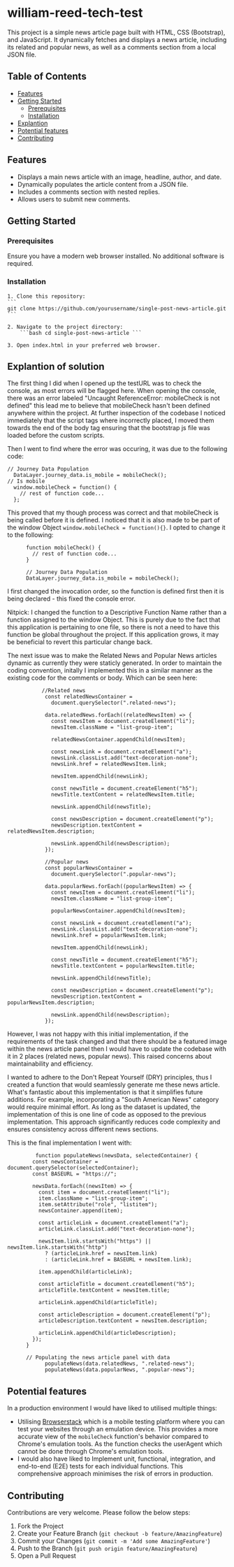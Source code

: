 # william-reed-tech-test

This project is a simple news article page built with HTML, CSS (Bootstrap), and JavaScript. It dynamically fetches and displays a news article, including its related and popular news, as well as a comments section from a local JSON file.

## Table of Contents

- [Features](#features)
- [Getting Started](#getting-started)
  - [Prerequisites](#prerequisites)
  - [Installation](#installation)
- [Explantion](#explantion)
- [Potential features](#potential-features)
- [Contributing](#contributing)

## Features

- Displays a main news article with an image, headline, author, and date.
- Dynamically populates the article content from a JSON file.
- Includes a comments section with nested replies.
- Allows users to submit new comments.

## Getting Started

### Prerequisites

Ensure you have a modern web browser installed. No additional software is required.

### Installation
    1. Clone this repository:
    ```
    git clone https://github.com/yourusername/single-post-news-article.git
    ```

    2. Navigate to the project directory:
        ```bash cd single-post-news-article ```

    3. Open index.html in your preferred web browser.

## Explantion of solution
The first thing I did when I opened up the testURL was to check the console, as most errors will be flagged here. When opening the console, there was an error labeled "Uncaught ReferenceError: mobileCheck is not defined" this lead me to believe that mobileCheck hasn't been defined anywhere within the project. At further inspection of the codebase I noticed immediately that the script tags where incorrectly placed, I moved them towards the end of the body tag ensuring that the bootstrap js file was loaded before the custom scripts. 


Then I went to find where the error was occuring, it was due to the following code: 

```
// Journey Data Population
  DataLayer.journey_data.is_mobile = mobileCheck();
// Is mobile
  window.mobileCheck = function() {
    // rest of function code...
  };

```

This proved that my though process was correct and that mobileCheck is being called before it is defined. I noticed that it is also made to be part of the window Object ```window.mobileCheck = function(){}```. I opted to change it to the following:

```
      function mobileCheck() {
        // rest of function code...
      }

      // Journey Data Population
      DataLayer.journey_data.is_mobile = mobileCheck();
```

I first changed the invocation order, so the function is defined first then it is being declared - this fixed the console error. 

Nitpick: I changed the function to a Descriptive Function Name rather than a function assigned to the window Object. This is purely due to the fact that this application is pertaining to one file, so there is not a need to have this function be global throughout the project. If this application grows, it may be beneficial to revert this particular change back.


The next issue was to make the Related News and Popular News articles dynamic as currently they were staticly generated. In order to maintain the coding convention, initally I implemented this in a similar manner as the existing code for the comments or body. Which can be seen here:

```
           //Related news
            const relatedNewsContainer =
              document.querySelector(".related-news");

            data.relatedNews.forEach((relatedNewsItem) => {
              const newsItem = document.createElement("li");
              newsItem.className = "list-group-item";

              relatedNewsContainer.appendChild(newsItem);

              const newsLink = document.createElement("a");
              newsLink.classList.add("text-decoration-none");
              newsLink.href = relatedNewsItem.link;

              newsItem.appendChild(newsLink);

              const newsTitle = document.createElement("h5");
              newsTitle.textContent = relatedNewsItem.title;

              newsLink.appendChild(newsTitle);

              const newsDescription = document.createElement("p");
              newsDescription.textContent = relatedNewsItem.description;

              newsLink.appendChild(newsDescription);
            });

            //Popular news
            const popularNewsContainer =
              document.querySelector(".popular-news");

            data.popularNews.forEach((popularNewsItem) => {
              const newsItem = document.createElement("li");
              newsItem.className = "list-group-item";

              popularNewsContainer.appendChild(newsItem);

              const newsLink = document.createElement("a");
              newsLink.classList.add("text-decoration-none");
              newsLink.href = popularNewsItem.link;

              newsItem.appendChild(newsLink);

              const newsTitle = document.createElement("h5");
              newsTitle.textContent = popularNewsItem.title;

              newsLink.appendChild(newsTitle);

              const newsDescription = document.createElement("p");
              newsDescription.textContent = popularNewsItem.description;

              newsLink.appendChild(newsDescription);
            });
```

However, I was not happy with this initial implementation, if the requirements of the task changed and that there should be a featured image within the news article panel then I would have to update the codebase with it in 2 places (related news, popular news). This raised concerns about maintainability and efficiency. 

I wanted to adhere to the Don't Repeat Yourself (DRY) principles, thus I created a function that would seamlessly generate me these news article. What's fantastic about this implementation is that it simplifies future additions. For example, incorporating a "South American News" category would require minimal effort. As long as the dataset is updated, the implementation of this is one line of code as opposed to the previous implementation. This approach significantly reduces code complexity and ensures consistency across different news sections.


This is the final implementation I went with:

```
         function populateNews(newsData, selectedContainer) {
        const newsContainer = document.querySelector(selectedContainer);
        const BASEURL = "https://";

        newsData.forEach((newsItem) => {
          const item = document.createElement("li");
          item.className = "list-group-item";
          item.setAttribute("role", "listitem");
          newsContainer.append(item);

          const articleLink = document.createElement("a");
          articleLink.classList.add("text-decoration-none");

          newsItem.link.startsWith("https") || newsItem.link.startsWith("http")
            ? (articleLink.href = newsItem.link)
            : (articleLink.href = BASEURL + newsItem.link);

          item.appendChild(articleLink);

          const articleTitle = document.createElement("h5");
          articleTitle.textContent = newsItem.title;

          articleLink.appendChild(articleTitle);

          const articleDescription = document.createElement("p");
          articleDescription.textContent = newsItem.description;

          articleLink.appendChild(articleDescription);
        });
      }
```

```
      // Populating the news article panel with data
            populateNews(data.relatedNews, ".related-news");
            populateNews(data.popularNews, ".popular-news");
```

## Potential features
In a production environment I would have liked to utilised multiple things: 

* Utilising [Browserstack](https://www.browserstack.com/) which is a mobile testing platform where you can test your websites through an emulation device. This provides a more accurate view of the `mobileCheck` function's behavior compared to Chrome's emulation tools. As the function checks the userAgent which cannot be done through Chrome's emulation tools.
* I would also have liked to Implement unit, functional, integration, and end-to-end (E2E) tests for each individual functions. This comprehensive approach minimises the risk of errors in production.


## Contributing

Contributions are very welcome. Please follow the below steps:

1. Fork the Project
2. Create your Feature Branch (`git checkout -b feature/AmazingFeature`)
3. Commit your Changes (`git commit -m 'Add some AmazingFeature'`)
4. Push to the Branch (`git push origin feature/AmazingFeature`)
5. Open a Pull Request
